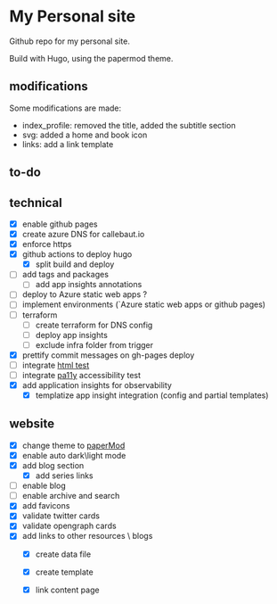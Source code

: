 # My Personal site

Github repo for my personal site.

Build with Hugo, using the papermod theme.

## modifications

Some modifications are made:

- index_profile: removed the title, added the subtitle section
- svg: added a home and book icon
- links: add a link template

## to-do

## technical

- [x] enable github pages
- [x] create azure DNS for callebaut.io
- [x] enforce https
- [x] github actions to deploy hugo
    - [x] split build and deploy
- [ ] add tags and packages
    - [ ] add app insights annotations
- [ ] deploy to Azure static web apps ?
- [ ] implement environments (`Azure static web apps or github pages)
- [ ] terraform
    - [ ] create terraform for DNS config
    - [ ] deploy app insights
    - [ ] exclude infra folder from trigger
- [x] prettify commit messages on gh-pages deploy
- [ ] integrate [html test](https://github.com/wjdp/htmltest)
- [ ] integrate [pa11y](https://pa11y.org) accessibility test
- [x] add application insights for observability
    - [x] templatize app insight integration (config and partial templates)
 
## website

- [x] change theme to [paperMod](https://themes.gohugo.io/hugo-papermod/)
- [x] enable auto dark\light mode
- [x] add blog section
    - [x] add series links
- [ ] enable blog
- [ ] enable archive and search
- [x] add favicons
- [x] validate twitter cards
- [x] validate opengraph cards
- [x] add links to other resources \ blogs
    - [x] create data file
    - [x] create template
    - [x] link content page

